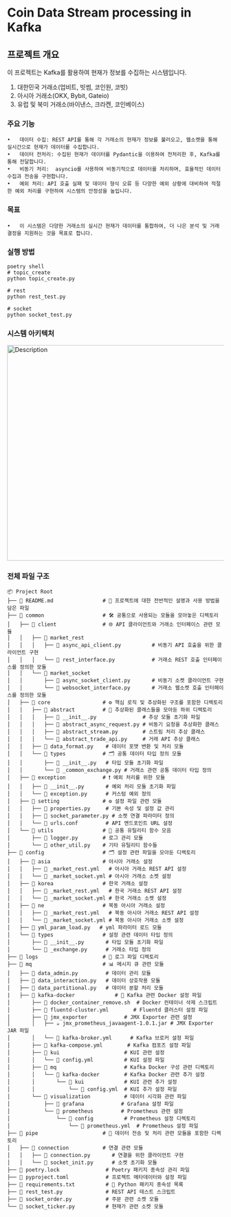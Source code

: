 # Coin Data Stream processing in Kafka


## 프로젝트 개요

이 프로젝트는 Kafka를 활용하여 현재가 정보를 수집하는 시스템입니다.
1. 대한민국 거래소(업비트, 빗썸, 코인원, 코빗)
2. 아시아 거래소(OKX, Bybit, Gateio)
3. 유럽 및 북미 거래소(바이낸스, 크라켄, 코인베이스) 

### 주요 기능

	•	데이터 수집: REST API를 통해 각 거래소의 현재가 정보를 불러오고, 웹소켓을 통해 실시간으로 현재가 데이터를 수집합니다.
	•	데이터 전처리: 수집된 현재가 데이터를 Pydantic을 이용하여 전처리한 후, Kafka를 통해 전달합니다.
	•	비동기 처리:  asyncio를 사용하여 비동기적으로 데이터를 처리하며, 효율적인 데이터 수집과 전송을 구현합니다.
	•	예외 처리: API 호출 실패 및 데이터 형식 오류 등 다양한 예외 상황에 대비하여 적절한 예외 처리를 구현하여 시스템의 안정성을 높입니다.
    
### 목표
	•	이 시스템은 다양한 거래소의 실시간 현재가 데이터를 통합하여, 더 나은 분석 및 거래 결정을 지원하는 것을 목표로 합니다.
 

### 실행 방법 
```python3
poetry shell
# topic_create
python topic_create.py

# rest
python rest_test.py

# socket
python socket_test.py
```


### 시스템 아키텍처 
<img src="https://github.com/user-attachments/assets/414e4ce0-daca-416c-97a2-7b273987bb19" alt="Description" width="800" height="500"/>




### 전체 파일 구조 
```
📦 Project Root
├── 📜 README.md                # 📄 프로젝트에 대한 전반적인 설명과 사용 방법을 담은 파일
├── 📂 common                   # 🛠️ 공통으로 사용되는 모듈을 모아놓은 디렉토리
│   ├── 📂 client               # 🌐 API 클라이언트와 거래소 인터페이스 관련 모듈
│   │   ├── 📂 market_rest
│   │   │   ├── 🐍 async_api_client.py          # 비동기 API 호출을 위한 클라이언트 구현
│   │   │   └── 🐍 rest_interface.py            # 거래소 REST 호출 인터페이스를 정의한 모듈
│   │   └── 📂 market_socket
│   │       ├── 🐍 async_socket_client.py       # 비동기 소켓 클라이언트 구현
│   │       └── 🐍 websocket_interface.py       # 거래소 웹소켓 호출 인터페이스를 정의한 모듈
│   ├── 📂 core                 # ⚙️ 핵심 로직 및 추상화된 구조를 포함한 디렉토리
│   │   ├── 📂 abstract         # 📝 추상화된 클래스들을 모아둔 하위 디렉토리
│   │   │   ├── 🐍 __init__.py               # 추상 모듈 초기화 파일
│   │   │   ├── 🐍 abstract_async_request.py # 비동기 요청을 추상화한 클래스
│   │   │   ├── 🐍 abstract_stream.py        # 스트림 처리 추상 클래스
│   │   │   └── 🐍 abstract_trade_api.py     # 거래 API 추상 클래스
│   │   ├── 🐍 data_format.py    # 데이터 포맷 변환 및 처리 모듈
│   │   └── 📂 types            # 🗂️ 공통 데이터 타입 정의 모듈
│   │       ├── 🐍 __init__.py   # 타입 모듈 초기화 파일
│   │       └── 🐍 _common_exchange.py # 거래소 관련 공통 데이터 타입 정의
│   ├── 📂 exception            # ❗ 예외 처리를 위한 모듈
│   │   ├── 🐍 __init__.py       # 예외 처리 모듈 초기화 파일
│   │   └── 🐍 exception.py      # 커스텀 예외 정의
│   ├── 📂 setting              # ⚙️ 설정 파일 관련 모듈
│   │   ├── 🐍 properties.py     # 기본 속성 및 설정 값 관리
│   │   ├── 🐍 socket_parameter.py # 소켓 연결 파라미터 정의
│   │   └── 🐍 urls.conf         # API 엔드포인트 URL 설정
│   └── 📂 utils                # 🧰 공통 유틸리티 함수 모음
│       ├── 🐍 logger.py        # 로그 관리 모듈
│       └── 🐍 other_util.py    # 기타 유틸리티 함수들
├── 📂 config                   # 🗂️ 설정 관련 파일을 모아둔 디렉토리
│   ├── 📂 asia                 # 아시아 거래소 설정
│   │   ├── 🔧 _market_rest.yml   # 아시아 거래소 REST API 설정
│   │   └── 🔧 _market_socket.yml # 아시아 거래소 소켓 설정
│   ├── 📂 korea                # 한국 거래소 설정
│   │   ├── 🔧 _market_rest.yml   # 한국 거래소 REST API 설정
│   │   └── 🔧 _market_socket.yml # 한국 거래소 소켓 설정
│   ├── 📂 ne                   # 북동 아시아 거래소 설정
│   │   ├── 🔧 _market_rest.yml   # 북동 아시아 거래소 REST API 설정
│   │   └── 🔧 _market_socket.yml # 북동 아시아 거래소 소켓 설정
│   ├── 🐍 yml_param_load.py   # yml 파라미터 로드 모듈
│   └── 📂 types                # 설정 관련 데이터 타입 정의
│       ├── 🐍 __init__.py       # 타입 모듈 초기화 파일
│       └── 🐍 _exchange.py      # 거래소 타입 정의
├── 📂 logs                     # 📝 로그 파일 디렉토리
├── 📂 mq                       # 📊 메시지 큐 관련 모듈
│   ├── 🐍 data_admin.py         # 데이터 관리 모듈
│   ├── 🐍 data_interaction.py   # 데이터 상호작용 모듈
│   ├── 🐍 data_partitional.py   # 데이터 분할 처리 모듈
|	├── 📂 kafka-docker             # 🐳 Kafka 관련 Docker 설정 파일
│   	├── 📜 docker_container_remove.sh  # Docker 컨테이너 삭제 스크립트
│   	├── 🐳 fluentd-cluster.yml        # Fluentd 클러스터 설정 파일
│   	├── 📂 jmx_exporter            # JMX Exporter 관련 설정
│   	│   ├── ☕ jmx_prometheus_javaagent-1.0.1.jar # JMX Exporter JAR 파일
│   	│   └── 📜 kafka-broker.yml      # Kafka 브로커 설정 파일
│   	├── 🐳 kafka-compose.yml        # Kafka 컴포즈 설정 파일
│   	├── 📂 kui                     # KUI 관련 설정
│   	│   └── 📜 config.yml          # KUI 설정 파일
│   	├── 📂 mq                      # Kafka Docker 구성 관련 디렉토리
│   	│   └── 📂 kafka-docker        # Kafka Docker 관련 추가 설정
│   	│       └── 📂 kui             # KUI 관련 추가 설정
│   	│           └── 📜 config.yml  # KUI 추가 설정 파일
│   	└── 📂 visualization           # 데이터 시각화 관련 파일
│   	    ├── 📂 grafana            # Grafana 설정 파일
│   	    └── 📂 prometheus         # Prometheus 관련 설정
│   	        └── 📂 config          # Prometheus 설정 디렉토리
│   	            └── 📜 prometheus.yml  # Prometheus 설정 파일
├── 📂 pipe                     # 📡 데이터 전송 및 처리 관련 모듈을 포함한 디렉토리
│   ├── 📂 connection           # 연결 관련 모듈
│   │   ├── 🐍 connection.py       # 연결을 위한 클라이언트 구현
│   │   └── 🐍 socket_init.py      # 소켓 초기화 모듈
├── 🔧 poetry.lock               # Poetry 패키지 종속성 관리 파일
├── 🔧 pyproject.toml            # 프로젝트 메타데이터와 설정 파일
├── 🔧 requirements.txt          # 📝 Python 패키지 종속성 목록
├── 🐍 rest_test.py              # REST API 테스트 스크립트
├── 🐍 socket_order.py           # 주문 관련 소켓 모듈
└── 🐍 socket_ticker.py          # 현재가 관련 소켓 모듈
```